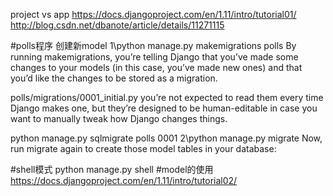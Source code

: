 project vs app
https://docs.djangoproject.com/en/1.11/intro/tutorial01/
http://blog.csdn.net/dbanote/article/details/11271115





#polls程序 创建新model
1\python manage.py makemigrations polls
By running makemigrations, you’re telling Django that you’ve made some changes to your models (in this case, you’ve made new ones) and that you’d like the changes to be stored as a migration.

polls/migrations/0001_initial.py
you’re not expected to read them every time Django makes one, but they’re designed to be human-editable in case you want to manually tweak how Django changes things.


python manage.py sqlmigrate polls 0001
2\python manage.py migrate
Now, run migrate again to create those model tables in your database:


#shell模式
python manage.py shell
#model的使用
https://docs.djangoproject.com/en/1.11/intro/tutorial02/
